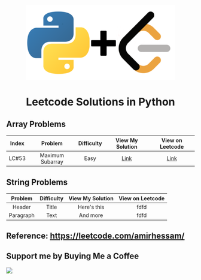 <p align="center">
<a href="https://www.github.com/amirhessam88/LeetCode/">
  <img src="https://raw.githubusercontent.com/amirhessam88/LeetCode/master/assets/header.png" width="400"></img></a>
</p>

<h1 align="center">
    Leetcode Solutions in Python
</h1>


## Array Problems

| Index  | Problem            | Difficulty | View My Solution                 | View on Leetcode |
| :---:  | :---:              |   :----:   |         :---:                    | :---: |
| LC#53  | Maximum Subarray       | Easy     | [Link](./problems/LC53.md)   | [Link](https://leetcode.com/problems/maximum-subarray/) |

## String Problems


| Problem      | Difficulty | View My Solution     | View on Leetcode |
| :---:       |    :----:   |         :---: | :---: |
| Header      | Title       | Here's this   | fdfd |
| Paragraph   | Text        | And more      |fdfd |



## Reference: https://leetcode.com/amirhessam/

## Support me by Buying Me a Coffee

<a href="https://www.buymeacoffee.com/amirhessam"><img src="https://img.buymeacoffee.com/button-api/?text=Buy me a coffee&emoji=&slug=amirhessam&button_colour=5F7FFF&font_colour=ffffff&font_family=Cookie&outline_colour=000000&coffee_colour=FFDD00"></a>
